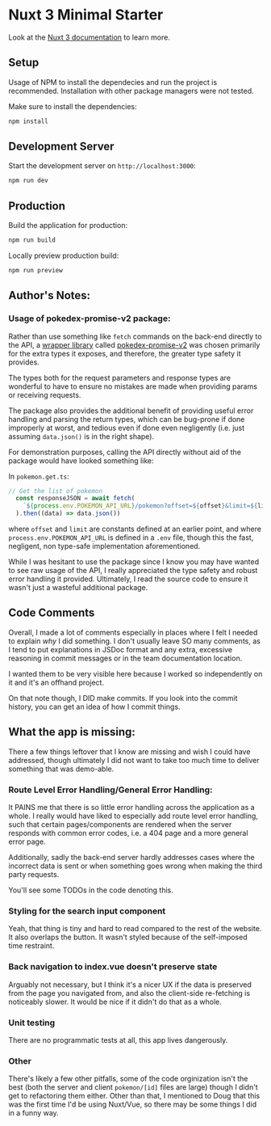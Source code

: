 # Nuxt 3 Minimal Starter

Look at the [Nuxt 3 documentation](https://nuxt.com/docs/getting-started/introduction) to learn more.

## Setup

Usage of NPM to install the dependecies and run the project is recommended. Installation with
other package managers were not tested.

Make sure to install the dependencies:

```bash
npm install
````
## Development Server

Start the development server on `http://localhost:3000`:

```bash
npm run dev
```

## Production

Build the application for production:
```bash
npm run build
```

Locally preview production build:

```bash
npm run preview
```

## Author's Notes:

### Usage of pokedex-promise-v2 package:
Rather than use something like `fetch` commands on the back-end directly to the API,
a [wrapper library](https://pokeapi.co/docs/v2) called [pokedex-promise-v2](https://github.com/PokeAPI/pokedex-promise-v2) 
was chosen primarily for the extra types it exposes, and therefore, the greater type safety it provides.

The types both for the request parameters and response types are wonderful to have 
to ensure no mistakes are made when providing params or receiving requests.

The package also provides the additional benefit of providing useful error handling and parsing the return types, 
which can be bug-prone if done improperly at worst, and tedious even if done even negligently 
(i.e. just assuming `data.json()` is in the right shape).

For demonstration purposes, calling the API directly without aid of the package would have looked something like:

In `pokemon.get.ts`:
```ts 
// Get the list of pokemon
  const responseJSON = await fetch(
    `${process.env.POKEMON_API_URL}/pokemon?offset=${offset}&limit=${limit}`
  ).then((data) => data.json())
```
where `offset` and `limit` are constants defined at an earlier point, 
and where `process.env.POKEMON_API_URL` is defined in a `.env` file, though this the
fast, negligent, non type-safe implementation aforementioned.

While I was hesitant to use the package since I know you may have wanted to see raw usage of the API, 
I really appreciated the type safety and robust error handling it provided.
Ultimately, I read the source code to ensure it wasn't just a wasteful additional package.

## Code Comments
Overall, I made a lot of comments especially in places where I felt I needed to explain *why* I did something.
I don't usually leave SO many comments, as I tend to put explanations in JSDoc format and any extra, excessive 
reasoning in commit messages or in the team documentation location. 

I wanted them to be very visible here because I worked so independently on it and it's an offhand project.

On that note though, I DID make commits. If you look into the commit history, 
you can get an idea of how I commit things.

## What the app is missing:

There a few things leftover that I know are missing and wish I could have addressed, 
though ultimately I did not want to take too much
time to deliver something that was demo-able. 

### Route Level Error Handling/General Error Handling: 
It PAINS me that there is so little error handling across the application as a whole. I really would have liked to 
especially add route level error handling, such that certain pages/components are rendered when the server responds with 
common error codes, i.e. a 404 page and a more general error page.

Additionally, sadly the back-end server hardly addresses cases where the incorrect data 
is sent or when something goes wrong when making the third party requests. 

You'll see some TODOs in the code denoting this.

### Styling for the search input component
Yeah, that thing is tiny and hard to read compared to the rest of the website. It also overlaps the button. 
It wasn't styled because of the self-imposed time restraint.

### Back navigation to index.vue doesn't preserve state
Arguably not necessary, but I think it's a nicer UX if the data is preserved from the page you navigated from,
and also the client-side re-fetching is noticeably slower. It would be nice if it didn't do that as a whole.

### Unit testing
There are no programmatic tests at all, this app lives dangerously. 

### Other
There's likely a few other pitfalls, some of the code orginization isn't the best 
(both the server and client `pokemon/[id]` files are large) though I didn't get to refactoring
them either. Other than that, I mentioned to Doug that this was the first time I'd be using
Nuxt/Vue, so there may be some things I did in a funny way.